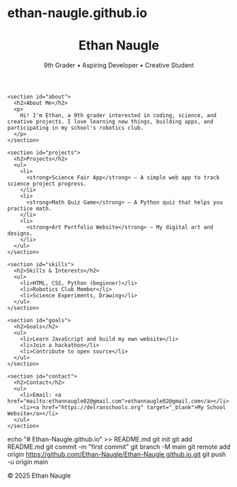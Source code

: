 # ethan-naugle.github.io
<!DOCTYPE html>
<html lang="en">
<head>
  <meta charset="UTF-8">
  <title>Ethan Naugle | Portfolio</title>
  <meta name="viewport" content="width=device-width, initial-scale=1.0">
  <link rel="stylesheet" href="style.css">
</head>
<body>
  <div class="container">
    <header>
      <h1>Ethan Naugle</h1>
      <p>9th Grader • Aspiring Developer • Creative Student</p>
    </header>

    <section id="about">
      <h2>About Me</h2>
      <p>
        Hi! I'm Ethan, a 9th grader interested in coding, science, and creative projects. I love learning new things, building apps, and participating in my school's robotics club.
      </p>
    </section>

    <section id="projects">
      <h2>Projects</h2>
      <ul>
        <li>
          <strong>Science Fair App</strong> – A simple web app to track science project progress.
        </li>
        <li>
          <strong>Math Quiz Game</strong> – A Python quiz that helps you practice math.
        </li>
        <li>
          <strong>Art Portfolio Website</strong> – My digital art and designs.
        </li>
      </ul>
    </section>

    <section id="skills">
      <h2>Skills & Interests</h2>
      <ul>
        <li>HTML, CSS, Python (beginner)</li>
        <li>Robotics Club Member</li>
        <li>Science Experiments, Drawing</li>
      </ul>
    </section>

    <section id="goals">
      <h2>Goals</h2>
      <ul>
        <li>Learn JavaScript and build my own website</li>
        <li>Join a hackathon</li>
        <li>Contribute to open source</li>
      </ul>
    </section>

    <section id="contact">
      <h2>Contact</h2>
      <ul>
        <li>Email: <a href="mailto:ethannaugle02@gmail.com">ethannaugle02@gmail.com</a></li>
        <li><a href="https://delranschools.org" target="_blank">My School Website</a></li>
      </ul>
    </section>
echo "# Ethan-Naugle.github.io" >> README.md
git init
git add README.md
git commit -m "first commit"
git branch -M main
git remote add origin https://github.com/Ethan-Naugle/Ethan-Naugle.github.io.git
git push -u origin main
    <footer>
      <p>© 2025 Ethan Naugle</p>
    </footer>
  </div>
</body>
</html>

